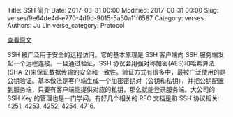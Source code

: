 Title: SSH 简介
Date: 2017-08-31 00:00
Modified: 2017-08-31 00:00
Slug: verses/9e64de4d-e770-4d9d-9015-5a50a11f6587
Category: verses
Authors: Ju Lin
verse_category: Protocol

[查看原文](https://www.ssh.com/ssh/protocol/)

SSH 被广泛用于安全的远程访问。它的基本原理是 SSH 客户端向 SSH 服务端发起一个远程连接。一旦通过验证，SSH 协议会用强对称加密(AES)和哈希算法(SHA-2)来保证数据传输的安全和一致性。验证方式有很多中，最被广泛使用的是公钥验证。基本做法是客户端生成一个加密密钥对（公钥和私钥），并把公钥配置到服务端，只要有客户端能提供对应的私钥，那么就能登录服务端。大公司的 SSH Key 的管理也是一门学问。有好几个相关的 RFC 文档是和 SSH 协议相关: 4251, 4253, 4252, 4254, 4716.
